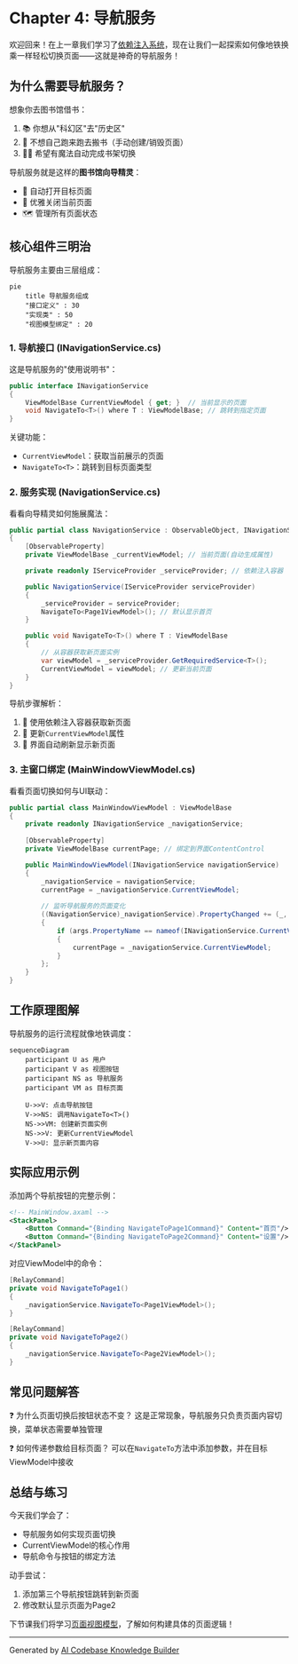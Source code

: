 # Chapter 4: 导航服务

欢迎回来！在上一章我们学习了[依赖注入系统](03_依赖注入系统_.md)，现在让我们一起探索如何像地铁换乘一样轻松切换页面——这就是神奇的导航服务！

## 为什么需要导航服务？

想象你去图书馆借书：
1. 📚 你想从"科幻区"去"历史区"
2. 🏃‍ 不想自己跑来跑去搬书（手动创建/销毁页面）
3. 🧙‍♂️ 希望有魔法自动完成书架切换

导航服务就是这样的**图书馆向导精灵**：
- 🚪 自动打开目标页面
- 🔄 优雅关闭当前页面
- 🗺️ 管理所有页面状态

## 核心组件三明治

导航服务主要由三层组成：

```mermaid
pie
    title 导航服务组成
    "接口定义" : 30
    "实现类" : 50
    "视图模型绑定" : 20
```

### 1. 导航接口 (INavigationService.cs)

这是导航服务的"使用说明书"：

```csharp
public interface INavigationService
{
    ViewModelBase CurrentViewModel { get; }  // 当前显示的页面
    void NavigateTo<T>() where T : ViewModelBase; // 跳转到指定页面
}
```

关键功能：
- `CurrentViewModel`：获取当前展示的页面
- `NavigateTo<T>`：跳转到目标页面类型

### 2. 服务实现 (NavigationService.cs)

看看向导精灵如何施展魔法：

```csharp
public partial class NavigationService : ObservableObject, INavigationService
{
    [ObservableProperty]
    private ViewModelBase _currentViewModel; // 当前页面(自动生成属性)

    private readonly IServiceProvider _serviceProvider; // 依赖注入容器

    public NavigationService(IServiceProvider serviceProvider)
    {
        _serviceProvider = serviceProvider;
        NavigateTo<Page1ViewModel>(); // 默认显示首页
    }

    public void NavigateTo<T>() where T : ViewModelBase
    {
        // 从容器获取新页面实例
        var viewModel = _serviceProvider.GetRequiredService<T>();
        CurrentViewModel = viewModel; // 更新当前页面
    }
}
```

导航步骤解析：
1. 🧰 使用依赖注入容器获取新页面
2. 🔄 更新`CurrentViewModel`属性
3. 🎉 界面自动刷新显示新页面

### 3. 主窗口绑定 (MainWindowViewModel.cs)

看看页面切换如何与UI联动：

```csharp
public partial class MainWindowViewModel : ViewModelBase
{
    private readonly INavigationService _navigationService;
    
    [ObservableProperty]
    private ViewModelBase currentPage; // 绑定到界面ContentControl

    public MainWindowViewModel(INavigationService navigationService)
    {
        _navigationService = navigationService;
        currentPage = _navigationService.CurrentViewModel;
        
        // 监听导航服务的页面变化
        ((NavigationService)_navigationService).PropertyChanged += (_, args) =>
        {
            if (args.PropertyName == nameof(INavigationService.CurrentViewModel))
            {
                currentPage = _navigationService.CurrentViewModel;
            }
        };
    }
}
```

## 工作原理图解

导航服务的运行流程就像地铁调度：

```mermaid
sequenceDiagram
    participant U as 用户
    participant V as 视图按钮
    participant NS as 导航服务
    participant VM as 目标页面
    
    U->>V: 点击导航按钮
    V->>NS: 调用NavigateTo<T>()
    NS->>VM: 创建新页面实例
    NS->>V: 更新CurrentViewModel
    V->>U: 显示新页面内容
```

## 实际应用示例

添加两个导航按钮的完整示例：

```xml
<!-- MainWindow.axaml -->
<StackPanel>
    <Button Command="{Binding NavigateToPage1Command}" Content="首页"/>
    <Button Command="{Binding NavigateToPage2Command}" Content="设置"/>
</StackPanel>
```

对应ViewModel中的命令：

```csharp
[RelayCommand]
private void NavigateToPage1()
{
    _navigationService.NavigateTo<Page1ViewModel>();
}

[RelayCommand]
private void NavigateToPage2()
{
    _navigationService.NavigateTo<Page2ViewModel>();
}
```

## 常见问题解答

❓ 为什么页面切换后按钮状态不变？
这是正常现象，导航服务只负责页面内容切换，菜单状态需要单独管理

❓ 如何传递参数给目标页面？
可以在`NavigateTo`方法中添加参数，并在目标ViewModel中接收

## 总结与练习

今天我们学会了：
- 导航服务如何实现页面切换
- CurrentViewModel的核心作用
- 导航命令与按钮的绑定方法

动手尝试：
1. 添加第三个导航按钮跳转到新页面
2. 修改默认显示页面为Page2

下节课我们将学习[页面视图模型](05_页面视图模型_.md)，了解如何构建具体的页面逻辑！

---

Generated by [AI Codebase Knowledge Builder](https://github.com/The-Pocket/Tutorial-Codebase-Knowledge)